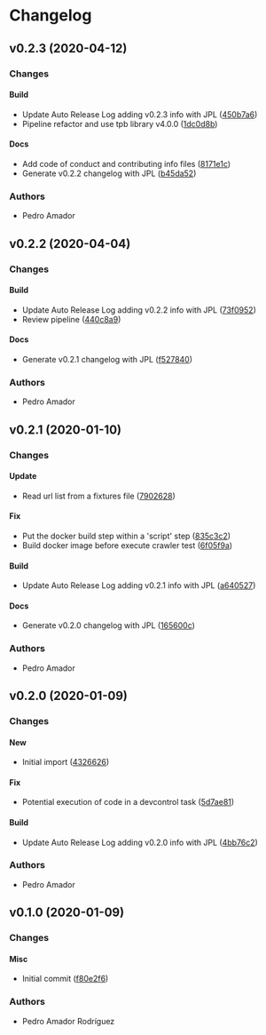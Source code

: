 # Changelog

## v0.2.3 (2020-04-12)

### Changes

#### Build

* Update Auto Release Log adding v0.2.3 info with JPL ([450b7a6](https://github.com/tpbtools/docker-cypress-crawler/commit/450b7a6))
* Pipeline refactor and use tpb library v4.0.0 ([1dc0d8b](https://github.com/tpbtools/docker-cypress-crawler/commit/1dc0d8b))

#### Docs

* Add code of conduct and contributing info files ([8171e1c](https://github.com/tpbtools/docker-cypress-crawler/commit/8171e1c))
* Generate v0.2.2 changelog with JPL ([b45da52](https://github.com/tpbtools/docker-cypress-crawler/commit/b45da52))

### Authors

* Pedro Amador

## v0.2.2 (2020-04-04)

### Changes

#### Build

* Update Auto Release Log adding v0.2.2 info with JPL ([73f0952](https://github.com/tpbtools/docker-cypress-crawler/commit/73f0952))
* Review pipeline ([440c8a9](https://github.com/tpbtools/docker-cypress-crawler/commit/440c8a9))

#### Docs

* Generate v0.2.1 changelog with JPL ([f527840](https://github.com/tpbtools/docker-cypress-crawler/commit/f527840))

### Authors

* Pedro Amador

## v0.2.1 (2020-01-10)

### Changes

#### Update

* Read url list from a fixtures file ([7902628](https://github.com/tpbtools/docker-cypress-crawler/commit/7902628))

#### Fix

* Put the docker build step within a 'script' step ([835c3c2](https://github.com/tpbtools/docker-cypress-crawler/commit/835c3c2))
* Build docker image before execute crawler test ([6f05f9a](https://github.com/tpbtools/docker-cypress-crawler/commit/6f05f9a))

#### Build

* Update Auto Release Log adding v0.2.1 info with JPL ([a640527](https://github.com/tpbtools/docker-cypress-crawler/commit/a640527))

#### Docs

* Generate v0.2.0 changelog with JPL ([165600c](https://github.com/tpbtools/docker-cypress-crawler/commit/165600c))

### Authors

* Pedro Amador

## v0.2.0 (2020-01-09)

### Changes

#### New

* Initial import ([4326626](https://github.com/tpbtools/docker-cypress-crawler/commit/4326626))

#### Fix

* Potential execution of code in a devcontrol task ([5d7ae81](https://github.com/tpbtools/docker-cypress-crawler/commit/5d7ae81))

#### Build

* Update Auto Release Log adding v0.2.0 info with JPL ([4bb76c2](https://github.com/tpbtools/docker-cypress-crawler/commit/4bb76c2))

### Authors

* Pedro Amador

## v0.1.0 (2020-01-09)

### Changes

#### Misc

* Initial commit ([f80e2f6](https://github.com/tpbtools/docker-cypress-crawler/commit/f80e2f6))

### Authors

* Pedro Amador Rodríguez

